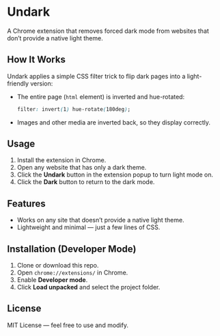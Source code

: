 # Undark
A Chrome extension that removes forced dark mode from websites that don’t provide a native light theme.

## How It Works
Undark applies a simple CSS filter trick to flip dark pages into a light-friendly version:
* The entire page (`html` element) is inverted and hue-rotated:
  ```css
  filter: invert(1) hue-rotate(180deg);
  ```
* Images and other media are inverted back, so they display correctly.

## Usage
1. Install the extension in Chrome.
2. Open any website that has only a dark theme.
3. Click the **Undark** button in the extension popup to turn light mode on.
4. Click the **Dark** button to return to the dark mode.

## Features
* Works on any site that doesn’t provide a native light theme.
* Lightweight and minimal — just a few lines of CSS.

## Installation (Developer Mode)
1. Clone or download this repo.
2. Open `chrome://extensions/` in Chrome.
3. Enable **Developer mode**.
4. Click **Load unpacked** and select the project folder.

## License
MIT License — feel free to use and modify.
